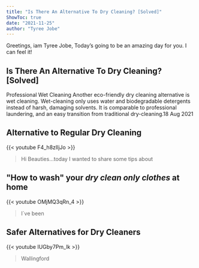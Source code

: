 ```yaml
---
title: "Is There An Alternative To Dry Cleaning? [Solved]"
ShowToc: true 
date: "2021-11-25"
author: "Tyree Jobe" 
---
```


Greetings, iam Tyree Jobe, Today’s going to be an amazing day for you. I can feel it!
## Is There An Alternative To Dry Cleaning? [Solved]
Professional Wet Cleaning‍ Another eco-friendly dry cleaning alternative is wet cleaning. Wet-cleaning only uses water and biodegradable detergents instead of harsh, damaging solvents. It is comparable to professional laundering, and an easy transition from traditional dry-cleaning.18 Aug 2021

## Alternative to Regular Dry Cleaning
{{< youtube F4_h8zIljJo >}}
>Hi Beauties...today I wanted to share some tips about 

## "How to wash" your *dry clean only clothes* at home
{{< youtube OMjMQ3qRn_4 >}}
>I´ve been 

## Safer Alternatives for Dry Cleaners
{{< youtube IUGby7Pm_lk >}}
>Wallingford 

